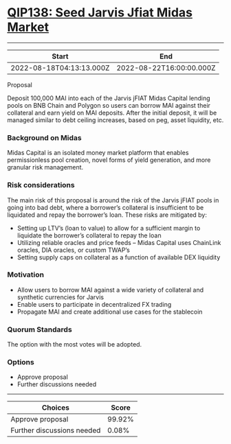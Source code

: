 
# [QIP138: Seed Jarvis Jfiat Midas Market](https://snapshot.org/#/qidao.eth/proposal/0x99510cdf153f88b04cdf6f461700d7122e4a3aac5c5f48aea7c4f78d5615858c)

---
| Start | End |
| --- | --- |
| 2022-08-18T04:13:13.000Z | 2022-08-22T16:00:00.000Z |


Proposal

Deposit 100,000 MAI into each of the Jarvis jFIAT Midas Capital lending pools on BNB Chain and Polygon so users can borrow MAI against their collateral and earn yield on MAI deposits. After the initial deposit, it will be managed similar to debt ceiling increases, based on peg, asset liquidity, etc.

### Background on Midas

Midas Capital is an isolated money market platform that enables permissionless pool creation, novel forms of yield generation, and more granular risk management.

### Risk considerations

The main risk of this proposal is around the risk of the Jarvis jFIAT pools in going into bad debt, where a borrower’s collateral is insufficient to be liquidated and repay the borrower’s loan. These risks are mitigated by:
* Setting up LTV’s (loan to value) to allow for a sufficient margin to liquidate the borrower’s collateral to repay the loan
* Utilizing reliable oracles and price feeds – Midas Capital uses ChainLink oracles, DIA oracles, or custom TWAP’s
* Setting supply caps on collateral as a function of available DEX liquidity

### Motivation

* Allow users to borrow MAI against a wide variety of collateral and synthetic currencies for Jarvis
* Enable users to participate in decentralized FX trading
* Propagate MAI and create additional use cases for the stablecoin

### Quorum Standards

The option with the most votes will be adopted.

### Options

* Approve proposal
* Further discussions needed

---
| Choices | Score |
| --- | --- |
| Approve proposal | 99.92% |
| Further discussions needed | 0.08% |

